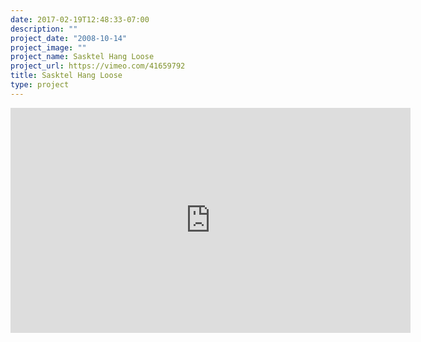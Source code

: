 ```yaml
---
date: 2017-02-19T12:48:33-07:00
description: ""
project_date: "2008-10-14"
project_image: ""
project_name: Sasktel Hang Loose
project_url: https://vimeo.com/41659792
title: Sasktel Hang Loose
type: project
---
```


<iframe src="https://player.vimeo.com/video/41659792" width="640" height="360" frameborder="0" webkitallowfullscreen mozallowfullscreen allowfullscreen></iframe>

